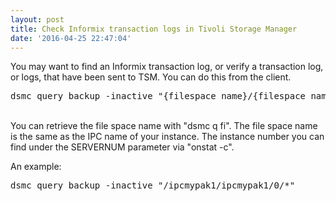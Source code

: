 ```yaml
---
layout: post
title: Check Informix transaction logs in Tivoli Storage Manager
date: '2016-04-25 22:47:04'
---
```


You may want to find an Informix transaction log, or verify a transaction log, or logs, that have been sent to TSM. You can do this from the client.
<pre>dsmc query backup -inactive "{filespace name}/{filespace name}/{instance number}/*"</pre>

<br>You can retrieve the file space name with "dsmc q fi". The file space name is the same as the IPC name of your instance.  The instance number you can find under the SERVERNUM parameter via "onstat -c".</br>

An example:
<pre>dsmc query backup -inactive "/ipcmypak1/ipcmypak1/0/*"</pre>

&nbsp;